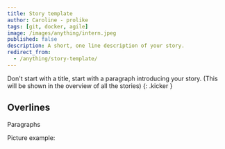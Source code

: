 ```yaml
---
title: Story template
author: Caroline - prolike
tags: [git, docker, agile]
image: /images/anything/intern.jpeg
published: false
description: A short, one line description of your story.
redirect_from:
  - /anything/story-template/
---
```


Don't start with a title, start with a paragraph introducing your story.
(This will be shown in the overview of all the stories)
{: .kicker }

## Overlines

Paragraphs

Picture example: